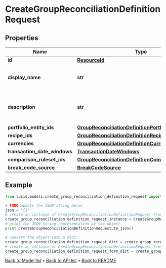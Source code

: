 # CreateGroupReconciliationDefinitionRequest


## Properties
Name | Type | Description | Notes
------------ | ------------- | ------------- | -------------
**id** | [**ResourceId**](ResourceId.md) |  | [optional] 
**display_name** | **str** | The name of the Group Reconciliation Definition | 
**description** | **str** | The description of the Group Reconciliation Definition | [optional] 
**portfolio_entity_ids** | [**GroupReconciliationDefinitionPortfolioEntityIds**](GroupReconciliationDefinitionPortfolioEntityIds.md) |  | 
**recipe_ids** | [**GroupReconciliationDefinitionRecipeIds**](GroupReconciliationDefinitionRecipeIds.md) |  | [optional] 
**currencies** | [**GroupReconciliationDefinitionCurrencies**](GroupReconciliationDefinitionCurrencies.md) |  | [optional] 
**transaction_date_windows** | [**TransactionDateWindows**](TransactionDateWindows.md) |  | [optional] 
**comparison_ruleset_ids** | [**GroupReconciliationDefinitionComparisonRulesetIds**](GroupReconciliationDefinitionComparisonRulesetIds.md) |  | [optional] 
**break_code_source** | [**BreakCodeSource**](BreakCodeSource.md) |  | [optional] 

## Example

```python
from lusid.models.create_group_reconciliation_definition_request import CreateGroupReconciliationDefinitionRequest

# TODO update the JSON string below
json = "{}"
# create an instance of CreateGroupReconciliationDefinitionRequest from a JSON string
create_group_reconciliation_definition_request_instance = CreateGroupReconciliationDefinitionRequest.from_json(json)
# print the JSON string representation of the object
print CreateGroupReconciliationDefinitionRequest.to_json()

# convert the object into a dict
create_group_reconciliation_definition_request_dict = create_group_reconciliation_definition_request_instance.to_dict()
# create an instance of CreateGroupReconciliationDefinitionRequest from a dict
create_group_reconciliation_definition_request_form_dict = create_group_reconciliation_definition_request.from_dict(create_group_reconciliation_definition_request_dict)
```
[Back to Model list](../README.md#documentation-for-models) &#8226; [Back to API list](../README.md#documentation-for-api-endpoints) &#8226; [Back to README](../README.md)


